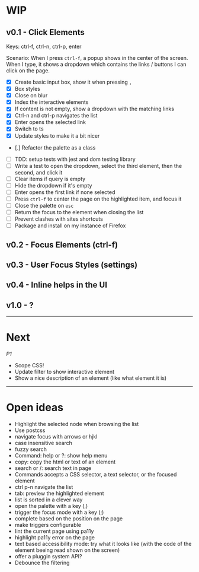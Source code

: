 # WIP

## v0.1 - Click Elements

Keys: ctrl-f, ctrl-n, ctrl-p, enter

Scenario: When I press `ctrl-f`, a popup shows in the center of the screen.
When I type, it shows a dropdown which contains the links / buttons I
can click on the page.

- [X] Create basic input box, show it when pressing `,`
- [X] Box styles
- [X] Close on blur
- [X] Index the interactive elements
- [X] If content is not empty, show a dropdown with the matching links
- [X] Ctrl-n and ctrl-p navigates the list
- [X] Enter opens the selected link
- [X] Switch to ts
- [X] Update styles to make it a bit nicer
- [.] Refactor the palette as a class
- [ ] TDD: setup tests with jest and dom testing library
- [ ] Write a test to open the dropdown, select the third element, then the second,  and click it
- [ ] Clear items if query is empty
- [ ] Hide the dropdown if it's empty
- [ ] Enter opens the first link if none selected
- [ ] Press `ctrl-f` to center the page on the highlighted item, and focus it
- [ ] Close the palette on `esc`
- [ ] Return the focus to the element when closing the list
- [ ] Prevent clashes with sites shortcuts
- [ ] Package and install on my instance of Firefox

## v0.2 - Focus Elements (ctrl-f)
## v0.3 - User Focus Styles (settings)
## v0.4 - Inline helps in the UI
## v1.0 - ?

----
# Next

*P1*
* Scope CSS!
* Update filter to show interactive element
* Show a nice description of an element (like what element it is)

----
# Open ideas
* Highlight the selected node when browsing the list
* Use postcss
* navigate focus with arrows or hjkl
* case insensitive search
* fuzzy search
* Command: help or ?: show help menu
* copy: copy the html or text of an element
* search or /: search text in page
* Commands accepts a CSS selector, a text selector, or the focused element
* ctrl p-n navigate the list
* tab: preview the highlighted element
* list is sorted in a clever way
* open the palette with a key (,)
* trigger the focus mode with a key (;)
* complete based on the position on the page
* make triggers configurable
* lint the current page using pa11y
* highlight pa11y error on the page
* text based accessibility mode: try what it looks like (with the code of the element beeing read shown on the screen)
* offer a pluggin system API?
* Debounce the filtering
